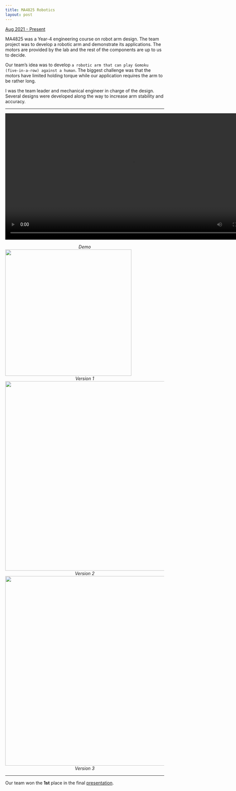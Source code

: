 ```yaml
---
title: MA4825 Robotics
layout: post
---
```

<div style="text-align: left"><u>Aug 2021 - Present</u></div>

MA4825 was a Year-4 engineering course on robot arm design. The team project was to develop a robotic arm and demonstrate its applications. The motors are provided by the lab and the rest of the components are up to us to decide.

Our team’s idea was to develop `a robotic arm that can play Gomoku (five-in-a-row) against a human`. The biggest challenge was that the motors have limited holding torque while our application requires the arm to be rather long.

I was the team leader and mechanical engineer in charge of the design. Several designs were developed along the way to increase arm stability and accuracy.

---

<p align="center"><video height="400" controls>
  <source type="video/mp4" src="http://centiLinda.github.io/portfolio/assets/images/4825_full.mp4">
</video></p>
<div style="text-align: center"><em>Demo</em></div>

<img src="http://centiLinda.github.io/portfolio/assets/images/4825_1.jpg" width="400"/>
<div style="text-align: center"><em>Version 1</em></div>

<img src="http://centiLinda.github.io/portfolio/assets/images/4825_2.jpg" width="600"/>
<div style="text-align: center"><em>Version 2</em></div>

<img src="http://centiLinda.github.io/portfolio/assets/images/4825_3.png" width="600"/>
<div style="text-align: center"><em>Version 3</em></div>

---

Our team won the <b>1st</b> place in the final [presentation](http://centiLinda.github.io/portfolio/assets/images/4825_slides.pdf).